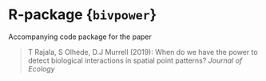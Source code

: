 # R-package {`bivpower`}

Accompanying code package for the paper

> T Rajala, S Olhede, D.J Murrell (2019): When do we have the power to detect biological interactions in spatial point patterns? *Journal of Ecology*

